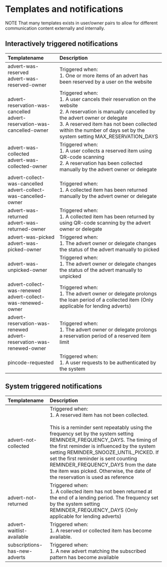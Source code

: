 # Templates and notifications

NOTE That many templates exists in user/owner pairs to allow for different communication content externally and internally.

## Interactively triggered notifications

| Templatename                                                                | Description                                                                                                                                                                                                                                                              |
| :-------------------------------------------------------------------------- | :----------------------------------------------------------------------------------------------------------------------------------------------------------------------------------------------------------------------------------------------------------------------- |
| advert-was-reserved<br/>advert-was-reserved-owner                           | Triggered when:<br/>1. One or more items of an advert has been reserved by a user on the website                                                                                                                                                                         |
| advert-reservation-was-cancelled<br/>advert-reservation-was-cancelled-owner | Triggered when:<br/>1. A user cancels their reservation on the website<br/>2. A reservation is manually cancelled by the advert owner or delegate<br/>3. A reserved item has not been collected within the number of days set by the system setting MAX_RESERVATION_DAYS |
| advert-was-collected<br/>advert-was-collected-owner                         | Triggered when:<br/>1. A user collects a reserved item using QR-code scanning<br/>2. A reservation has been collected manually by the advert owner or delegate                                                                                                           |
| advert-collect-was-cancelled<br/>advert-collect-was-cancelled-owner         | Triggered when:<br/>1. A collected item has been returned manually by the advert owner or delegate                                                                                                                                                                       |
| advert-was-returned<br/>advert-was-returned-owner                           | Triggered when:<br/>1. A collected item has been returned by using QR-code scanning by the advert owner or delegate                                                                                                                                                      |
| advert-was-picked<br/>advert-was-picked-owner                               | Triggered when:<br/>1. The advert owner or delegate changes the status of the advert manually to picked                                                                                                                                                                  |
| advert-was-unpicked-owner                                                   | Triggered when:<br/>1. The advert owner or delegate changes the status of the advert manually to unpicked                                                                                                                                                                |
| advert-collect-was-renewed<br/> advert-collect-was-renewed-owner            | Triggered when:<br/>1. The advert owner or delegate prolongs the loan period of a collected item (Only applicable for lending adverts)                                                                                                                                   |
| advert-reservation-was-renewed<br/>advert-reservation-was-renewed-owner     | Triggered when:<br/>1. The advert owner or delegate prolongs a reservation period of a reserved item limit                                                                                                                                                               |
| pincode-requested                                                           | Triggered when:<br/>1. A user requests to be authenticated by the system                                                                                                                                                                                                 |

## System triggered notifications

| Templatename                  | Description                                                                                                                                                                                                                                                                                                                                                                                                                                            |
| :---------------------------- | :----------------------------------------------------------------------------------------------------------------------------------------------------------------------------------------------------------------------------------------------------------------------------------------------------------------------------------------------------------------------------------------------------------------------------------------------------- |
| advert-not-collected          | Triggered when:<br/>1. A reserved item has not been collected.<br/><br/>This is a reminder sent repeatably using the frequency set by the system setting REMINDER_FREQUENCY_DAYS. The timing of the first reminder is influenced by the system setting REMINDER_SNOOZE_UNTIL_PICKED. If set the first reminder is sent counting REMINDER_FREQUENCY_DAYS from the date the item was picked. Otherwise, the date of the reservation is used as reference |
| advert-not-returned           | Triggered when:<br/>1. A collected item has not been returned at the end of a lending period. The frequency set by the system setting REMINDER_FREQUENCY_DAYS (Only applicable for lending adverts)                                                                                                                                                                                                                                                    |
| advert-waitlist-available     | Triggered when:<br/>1. A reserved or collected item has become available.                                                                                                                                                                                                                                                                                                                                                                              |
| subscriptions-has-new-adverts | Triggered when:<br/>1. A new advert matching the subscribed pattern has become available                                                                                                                                                                                                                                                                                                                                                               |

